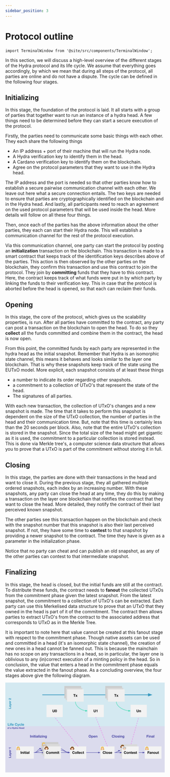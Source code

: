 ```yaml
---
sidebar_position: 3
---
```


# Protocol outline

```mdx-code-block
import TerminalWindow from '@site/src/components/TerminalWindow';
```
In this section, we will discuss a high-level overview of the different stages of the Hydra protocol and its life cycle. We assume that everything goes accordingly, by which we mean that during all steps  of the protocol, all parties are online and do not have a dispute. The cycle can be defined in the following four stages.

## Initializing

In this stage, the foundation of the protocol is laid. It all starts with a group of parties that together want to run an instance of a hydra head. A few things need to be determined before they can start a secure execution of the protocol.
		
Firstly, the parties need to communicate some basic things with each other. They each share the following things

- An IP address + port of their machine that will run the Hydra node.
- A Hydra verification key to identify them in the head.
- A Cardano verification key to identify them on the blockchain.
- Agree on the protocol parameters that they want to use in the Hydra head. 

The IP address and the port is needed so that other parties know how to establish a secure pairwise communication channel with each other. We leave out here what a secure connection entails. The two keys are needed to ensure that parties are cryptographically identified on the blockchain and in the Hydra head. And lastly, all participants need to reach an agreement on the used protocol parameters that will be used inside the head. More details will follow on all these four things.

Then, once each of the parties has the above information about the other parties, they each can start their Hydra node. This will establish a communication channel for the rest of the protocol execution.

Via this communication channel, one party can start the protocol by posting an **initialization** transaction on the blockchain. This transaction is made to a smart contract that keeps track of the identification keys describes above of the parties. This action is then observed by the other parties on the blockchain, they confirm this transaction and use this contract to join the protocol. They join by **committing** funds that they have to this contract. Here, the contract keeps track of what funds were put in by which party by linking the funds to their verification key. This in case that the protocol is aborted before the head is opened, so that each can reclaim their funds.

## Opening 

In this stage, the core of the protocol, which gives us the scalability properties, is run. After all parties have committed to the contract, any party can post a transaction on the blockchain to open the head. To do so they **collect** all the funds committed and combine them in the contract, the head is now open.

From this point, the committed funds by each party are represented in the hydra head as the initial snapshot. Remember that Hydra is an isomorphic state channel, this means it behaves and looks similar to the layer one blockchain. That is why these snapshots keep track of the state using the EUTxO model. More explicit, each snapshot consists of at least these things

- a number to indicate its order regarding other snapshots.
- a commitment to a collection of UTxO's that represent the state of the head.
- The signatures of all parties.

With each new transaction, the collection of UTxO's changes and a new snapshot is made. The time that it takes to perform this snapshot is dependent on the size of the UTxO collection, the number of parties in the head and their communication time. But, note that this time is certainly less than the 20 seconds per block. Also, note that the entire UTxO's collection is stored in the snapshot. Since the total size of the head might get gigantic as it is used, the commitment to a particular collection is stored instead. This is done via Merkle tree's, a computer science data structure that allows you to prove that a UTxO is part of the commitment without storing it in full.

## Closing

In this stage, the parties are done with their transactions in the head and want to close it. During the previous stage, they all gathered multiple ordered snapshots, each index by an increasing number. With these snapshots, any party can close the head at any time, they do this by making a transaction on the layer one blockchain that notifies the contract that they want to close the head. More detailed, they notify the contract of their last perceived known snapshot.
	
The other parties see this transaction happen on the blockchain and check with the snapshot number that this snapshot is also their last perceived snapshot. If not, they have some time to **contest** to that snapshot by providing a newer snapshot to the contract. The time they have is given as a parameter in the initialization phase.

Notice that no party can cheat and can publish an old snapshot, as any of the other parties can contest to that intermediate snapshot.

## Finalizing

In this stage, the head is closed, but the initial funds are still at the contract. To distribute these funds, the contract needs to **fanout** the collected UTxOs from the commitment phase given the latest snapshot. From the latest snapshot, the commitment to a collection of UTxO's can be extracted. Each party can use this Merkelised data structure to prove that an UTxO that they owned in the head is part of it of the commitment. The contract then allows parties to extract UTxO's from the contract to the associated address that corresponds to UTxO as in the Merkle Tree.

It is important to note here that value cannot be created at this fanout stage with respect to the commitment phase. Though native assets can be used and committed in a head (it's an isomorphic state channel), the creation of new ones in a head cannot be fanned out. This is because the mainchain has no scope on any transactions in a head, so in particular, the layer one is oblivious to any (in)correct execution of a minting policy in the head. So in conclusion, the value that enters a head in the commitment phase equals the value extracted in the fanout phase. As a concluding overview, the four stages above give the following diagram.

![hydra-head-lifecycle](./images/hydra-head-lifecycle.svg)